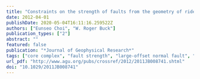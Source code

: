 ```yaml
---
title: "Constraints on the strength of faults from the geometry of rider blocks in continental and oceanic core complexes"
date: 2012-04-01
publishDate: 2020-05-04T16:11:16.259522Z
authors: ["Eunseo Choi", "W. Roger Buck"]
publication_types: ["2"]
abstract: ""
featured: false
publication: "*Journal of Geophysical Research*"
tags: ["core complex", "fault strength", "large-offset normal fault", "rafted blocks", "rider blocks"]
url_pdf: "http://www.agu.org/pubs/crossref/2012/2011JB008741.shtml"
doi: "10.1029/2011JB008741"
---
```


